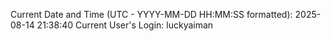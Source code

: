 Current Date and Time (UTC - YYYY-MM-DD HH:MM:SS formatted): 2025-08-14 21:38:40
Current User's Login: luckyaiman
